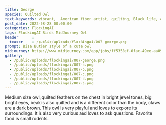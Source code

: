 ```yaml
---
title: George
species: Quilted Owl
text-keywords: vibrant,  American fiber artist, quilting, Black life, adorned with and made up of the cloth of our ancestor, bright jewel tones
post_date: 2022-08-28 00:00:00
categories: FlockingAI
tags: FlockingAI Birds MidJourney Owl
header      :
  teaser    : /public/uploads/flockingai/007-george.png
prompt: Bisa Butler style of a cute owl
midjourney: https://www.midjourney.com/app/jobs/ff5350ef-0fac-49ee-aa09-9e092c56c92a
gallery: 
  - /public/uploads/flockingai/007-george.png
  - /public/uploads/flockingai/007-a.png
  - /public/uploads/flockingai/007-b.png
  - /public/uploads/flockingai/007-c.png
  - /public/uploads/flockingai/007-d.png
  - /public/uploads/flockingai/007-e.png
---
```


Medium size owl, quilted feathers on the chest in bright jewel tones, big bright eyes, beak is also quilted and is a different color than the body, claws are a dark brown. This owl is very playful and loves to explore its surroundings. It is also very curious and loves to ask questions. Favorite food is small rodents.
